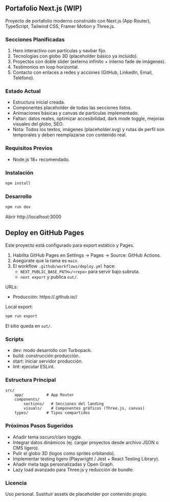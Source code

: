 ## Portafolio Next.js (WIP)

Proyecto de portafolio moderno construido con Next.js (App Router), TypeScript, Tailwind CSS, Framer Motion y Three.js.

### Secciones Planificadas
1. Hero interactivo con partículas y navbar fijo.
2. Tecnologías con globo 3D (placeholder básico ya incluido).
3. Proyectos con doble slider (externo infinito + interno fade de imágenes).
4. Testimonios en loop horizontal.
5. Contacto con enlaces a redes y acciones (GitHub, LinkedIn, Email, Teléfono).

### Estado Actual
- Estructura inicial creada.
- Componentes placeholder de todas las secciones listos.
- Animaciones básicas y canvas de partículas implementado.
- Faltan: datos reales, optimizar accesibilidad, dark mode toggle, mejoras visuales del globo, SEO.
 - Nota: Todos los textos, imágenes (placeholder.svg) y rutas de perfil son temporales y deben reemplazarse con contenido real.

### Requisitos Previos
- Node.js 18+ recomendado.

### Instalación
```bash
npm install
```

### Desarrollo
```bash
npm run dev
```
Abrir http://localhost:3000

## Deploy en GitHub Pages

Este proyecto está configurado para export estático y Pages.

1. Habilita GitHub Pages en Settings → Pages → Source: GitHub Actions.
2. Asegúrate que la rama es `main`.
3. El workflow `.github/workflows/deploy.yml` hace:
	- `NEXT_PUBLIC_BASE_PATH=/<repo>` para servir bajo subruta.
	- `next export` y publica `out/`.

URLs:
- Producción: https://<tu-usuario>.github.io/<repo>/

Local export:
```bash
npm run export
```
El sitio queda en `out/`.

### Scripts
- dev: modo desarrollo con Turbopack.
- build: construcción producción.
- start: iniciar servidor producción.
- lint: ejecutar ESLint.

### Estructura Principal
```
src/
	app/          # App Router
	components/
		sections/   # Secciones del landing
		visuals/    # Componentes gráficos (Three.js, canvas)
	types/        # Tipos compartidos
```

### Próximos Pasos Sugeridos
- Añadir tema oscuro/claro toggle.
- Integrar datos dinámicos (ej. cargar proyectos desde archivo JSON o CMS ligero).
- Pulir el globo 3D (logos como sprites orbitando).
- Implementar testing ligero (Playwright / Jest + React Testing Library).
 - Añadir meta tags personalizadas y Open Graph.
 - Lazy load avanzado para Three.js y reducción de bundle.

### Licencia
Uso personal. Sustituir assets de placeholder por contenido propio.
